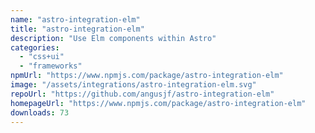```yaml
---
name: "astro-integration-elm"
title: "astro-integration-elm"
description: "Use Elm components within Astro"
categories:
  - "css+ui"
  - "frameworks"
npmUrl: "https://www.npmjs.com/package/astro-integration-elm"
image: "/assets/integrations/astro-integration-elm.svg"
repoUrl: "https://github.com/angusjf/astro-integration-elm"
homepageUrl: "https://www.npmjs.com/package/astro-integration-elm"
downloads: 73
---
```

